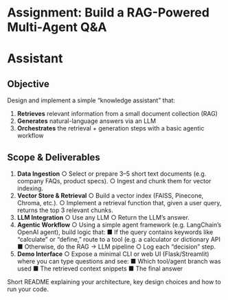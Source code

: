 # Assignment: Build a RAG-Powered Multi-Agent Q&A

# Assistant

## Objective

Design and implement a simple “knowledge assistant” that:

1. **Retrieves** relevant information from a small document collection (RAG)
2. **Generates** natural-language answers via an LLM
3. **Orchestrates** the retrieval + generation steps with a basic agentic workflow

## Scope & Deliverables

1. **Data Ingestion**
    ○ Select or prepare 3–5 short text documents (e.g. company FAQs, product
       specs).
    ○ Ingest and chunk them for vector indexing.
2. **Vector Store & Retrieval**
    ○ Build a vector index (FAISS, Pinecone, Chroma, etc.).
    ○ Implement a retrieval function that, given a user query, returns the top 3
       relevant chunks.
3. **LLM Integration**
    ○ Use any LLM
    ○ Return the LLM’s answer.
4. **Agentic Workflow**
    ○ Using a simple agent framework (e.g. LangChain’s OpenAI agent), build logic
       that:
          ■ If the query contains keywords like “calculate” or “define,” route to a
             tool (e.g. a calculator or dictionary API
          ■ Otherwise, do the RAG → LLM pipeline
    ○ Log each “decision” step.
5. **Demo Interface**
    ○ Expose a minimal CLI or web UI (Flask/Streamlit) where you can type
       questions and see:
          ■ Which tool/agent branch was used
          ■ The retrieved context snippets
          ■ The final answer

Short README explaining your architecture, key design choices and how to run your code.


